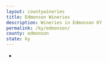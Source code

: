 ```yaml
---
layout: countywineries
title: Edmonson Wineries
description: Wineries in Edmonson KY
permalink: /ky/edmonson/
county: edmonson
state: ky
---
```

-
